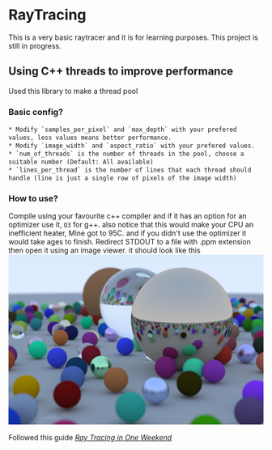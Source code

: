 # RayTracing
This is a very basic raytracer and it is for learning purposes.
This project is still in progress.

## Using C++ threads to improve performance
Used this library to make a thread pool [](https://github.com/vit-vit/CTPL)

### Basic config? 
    * Modify `samples_per_pixel` and `max_depth` with your prefered values, less values means better performance.
    * Modify `image_width` and `aspect_ratio` with your prefered values.
    * `num_of_threads` is the number of threads in the pool, choose a suitable number (Default: All available)
    * `lines_per_thread` is the number of lines that each thread should handle (line is just a single row of pixels of the image width)

### How to use?
Compile using your favourite c++ compiler and if it has an option for an optimizer use it, `O3` for g++. also notice that this would make your CPU an inefficient heater, Mine got to 95C. and if you didn't use the optimizer it would take ages to finish.
Redirect STDOUT to a file with .ppm extension then open it using an image viewer. it should look like this
![](image.jpeg)


Followed this guide
[_Ray Tracing in One Weekend_](https://raytracing.github.io/books/RayTracingInOneWeekend.html)
